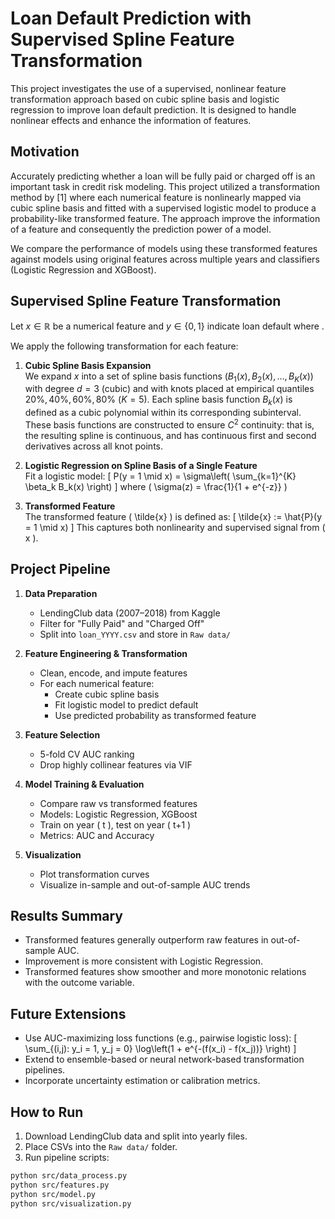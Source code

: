 
# Loan Default Prediction with Supervised Spline Feature Transformation

This project investigates the use of a supervised, nonlinear feature transformation approach based on cubic spline basis and logistic regression to improve loan default prediction. It is designed to handle nonlinear effects and enhance the information of features.

## Motivation

Accurately predicting whether a loan will be fully paid or charged off is an important task in credit risk modeling. This project utilized a transformation method by [1] where each numerical feature is nonlinearly mapped via cubic spline basis and fitted with a supervised logistic model to produce a probability-like transformed feature. The approach improve the information of a feature and consequently the prediction power of a model.

We compare the performance of models using these transformed features against models using original features across multiple years and classifiers (Logistic Regression and XGBoost).

## Supervised Spline Feature Transformation

Let $x \in \mathbb{R}$ be a numerical feature and $y \in \{0, 1\}$ indicate loan default where .

We apply the following transformation for each feature:

1. **Cubic Spline Basis Expansion**  
   We expand $x$ into a set of spline basis functions $(B_1(x), B_2(x), \ldots, B_K(x))$ with degree $d=3$ (cubic) and with knots placed at empirical quantiles $20\%,40\%,60\%,80\%$ $(K=5)$. Each spline basis function $B_k(x)$ is defined as a cubic polynomial within its corresponding subinterval.
   These basis functions are constructed to ensure $C^2$ continuity: that is, the resulting spline is continuous, and has continuous first and second derivatives across all knot points.

2. **Logistic Regression on Spline Basis of a Single Feature**  
   Fit a logistic model:
   \[
   P(y = 1 \mid x) = \sigma\left( \sum_{k=1}^{K} \beta_k B_k(x) \right)
   \]
   where \( \sigma(z) = \frac{1}{1 + e^{-z}} \)

3. **Transformed Feature**  
   The transformed feature \( \tilde{x} \) is defined as:
   \[
   \tilde{x} := \hat{P}(y = 1 \mid x)
   \]
   This captures both nonlinearity and supervised signal from \( x \).

## Project Pipeline

1. **Data Preparation**

   - LendingClub data (2007–2018) from Kaggle
   - Filter for "Fully Paid" and "Charged Off"
   - Split into `loan_YYYY.csv` and store in `Raw data/`

2. **Feature Engineering & Transformation**

   - Clean, encode, and impute features
   - For each numerical feature:
     - Create cubic spline basis
     - Fit logistic model to predict default
     - Use predicted probability as transformed feature

3. **Feature Selection**

   - 5-fold CV AUC ranking
   - Drop highly collinear features via VIF

4. **Model Training & Evaluation**

   - Compare raw vs transformed features
   - Models: Logistic Regression, XGBoost
   - Train on year \( t \), test on year \( t+1 \)
   - Metrics: AUC and Accuracy

5. **Visualization**

   - Plot transformation curves
   - Visualize in-sample and out-of-sample AUC trends

## Results Summary

- Transformed features generally outperform raw features in out-of-sample AUC.
- Improvement is more consistent with Logistic Regression.
- Transformed features show smoother and more monotonic relations with the outcome variable.

## Future Extensions

- Use AUC-maximizing loss functions (e.g., pairwise logistic loss):
  \[
  \sum_{(i,j): y_i = 1, y_j = 0} \log\left(1 + e^{-(f(x_i) - f(x_j))} \right)
  \]
- Extend to ensemble-based or neural network-based transformation pipelines.
- Incorporate uncertainty estimation or calibration metrics.

## How to Run

1. Download LendingClub data and split into yearly files.
2. Place CSVs into the `Raw data/` folder.
3. Run pipeline scripts:

```bash
python src/data_process.py
python src/features.py
python src/model.py
python src/visualization.py

